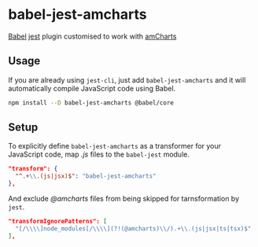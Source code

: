 # babel-jest-amcharts

[Babel](https://github.com/babel/babel) [jest](https://github.com/facebook/jest) plugin customised to work with [amCharts](https://www.amcharts.com/)

## Usage

If you are already using `jest-cli`, just add `babel-jest-amcharts` and it will automatically compile JavaScript code using Babel.

```bash
npm install --D babel-jest-amcharts @babel/core
```

## Setup

To explicitly define `babel-jest-amcharts` as a transformer for your JavaScript code, map _.js_ files to the `babel-jest` module.

```json
"transform": {
  "^.+\\.(js|jsx)$": "babel-jest-amcharts"
},
```

And exclude _@amcharts_ files from being skipped for tarnsformation by `jest`.

```json
"transformIgnorePatterns": [
  "[/\\\\]node_modules[/\\\\](?!(@amcharts)\\/).+\\.(js|jsx|ts|tsx)$"
],
```
